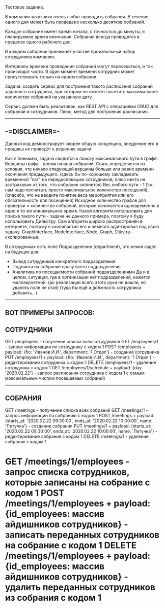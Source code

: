 Тестовое задание.

В компании заказчика очень любят проводить собрания. В течение одного дня может быть проведено несколько десятков собраний.

Каждое собрание имеет время начала, с точностью до минуты, и планируемое время окончания. Собрания всегда проводятся в 
пределах одного рабочего дня.

В каждом собрании принимает участие произвольный набор сотрудников компании.

Интервалы времени проведения собраний могут пересекаться, и так происходит часто. В один момент времени сотрудник может 
присутствовать только на одном собрании.

Задача: создать сервис для построения такого расписания собраний заданного сотрудника, при котором он сможет посетить 
максимальное количество собраний на указанную дату.

Сервис должен быть реализован, как REST API с операциями CRUD для собраний и сотрудников. Плюс, метод для построения расписания.

-----------------------------------------------------------------
-=DISCLAIMER=-
-----------------------------------------------------------------
Данный код демонстрирует скорее общую концепцию, внедрение его в продакш не приведёт к решению задачи.

Как я понимаю, задача сводится к поиску максимального пути в графе.
Вершины графа - время начала собраний. Связь определяется из условия, что начало следующей вершины больше или равно времени окончания предыдущего.
(здесь бы по-хорошему закладывать временной "лаг" на передислокацию сотрудников; плюс никто не застрахован от того, что собрание затянется)
Вес любого пути - 1 (т.к. нам надо посчитать просто максимальное количество посещений).
(спасибо, что не вводите понятие веса мероприятия или его обязательность для посещения)
Исходное количество графов для проверки = количество собраний, которые начинаются одновременно в одно и то же минимальное время.
Какой алгоритм использовать для поиска такого пути - задача не данного примера, поэтому я буду использовать Дийкстру.
Сам алгоритм широко распространён в интернете, поэтому я скопипастил его и немного адаптировал под свою задачу.
GraphInterface, NodeInterface, Node, Graph, Dijkstra - скопированные.

В сотрудниках есть поле Подразделение (department), это некий задел на будущее для:
- Вывод сотрудников конкретного подразделения
- Подписка на собрание сразу всего подразделения
- Аналитика по посещаемости собраний подразделениями
Да и в целом, ситуация, где в организации нет подразделений, кажется маловероятной.
(до реализации всего этого руки не дошли, но удалять поле не стал)
(туда бы ещё и должность сотрудника добавить...)

-----------------------------------------------------------------
ВОТ ПРИМЕРЫ ЗАПРОСОВ:
-----------------------------------------------------------------
СОТРУДНИКИ
-----------------------------------------------------------------
GET /employees - получение списка всех сотрудников
GET /employees/1 - запрос информации по сотруднику с кодом 1
POST /employees + payload: {fio: 'Иванов И.И.', department: '1 Отдел'} - создание сотрудника
PUT /employees/1 + payload: {fio: 'Иванов И.И.', department: '1 Отдел'} - редактирование сотрудника с кодом 1
DELETE /employees/1 - удаление сотрудника с кодом 1
GET /employees/1/schedule + payload: {day: '2020.02.22'} - запрос расписания сотрудника с кодом 1 с самым максимальным числом посещаемых собраний

-----------------------------------------------------------------
СОБРАНИЯ
-----------------------------------------------------------------
GET /meetings - получение списка всех собраний
GET /meetings/1 - запрос информации по собранию с кодом 1
POST /meetings + payload: {starts_at: '2020.02.22 09:30:00', ends_at: '2020.02.22 10:00:00', name: 'Летучка'} - создание собрания
PUT /meetings/1 + payload: {starts_at: '2020.02.22 09:30:00', ends_at: '2020.02.22 10:00:00', name: 'Летучка'} - редактирование собрания с кодом 1
DELETE /meetings/1 - удаление собрания с кодом 1

GET /meetings/1/employees - запрос списка сотрудников, которые записаны на собрание с кодом 1
POST /meetings/1/employees + payload: {id_employees: массив айдишников сотрудников} - записать переданных сотрудников на собрание с кодом 1
DELETE /meetings/1/employees + payload: {id_employees: массив айдишников сотрудников} - удалить переданных сотрудников из собрания с кодом 1
===================================================